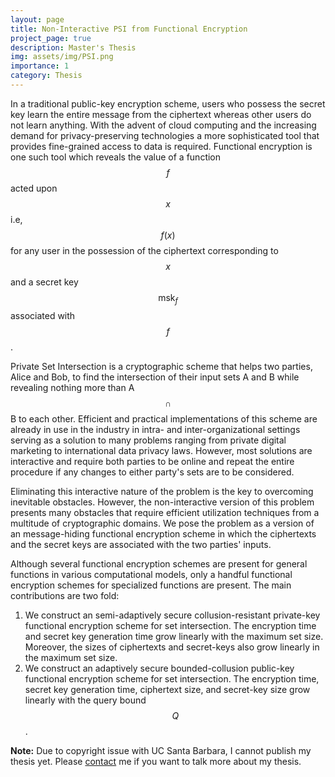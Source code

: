 ```yaml
---
layout: page
title: Non-Interactive PSI from Functional Encryption
project_page: true
description: Master's Thesis
img: assets/img/PSI.png
importance: 1
category: Thesis
---
```


In a traditional public-key encryption scheme, users who possess the secret key learn the entire message from the ciphertext whereas other users do not learn anything. With the advent of cloud computing and the increasing demand for privacy-preserving technologies a more sophisticated tool that provides fine-grained access to data is required. Functional encryption is one such tool which reveals the value of a function $$f$$ acted upon $$x$$ i.e, $$f(x)$$ for any user in the possession of the ciphertext corresponding to $$x$$ and a secret key $$\mathsf{msk}_f$$ associated with $$f$$.

Private Set Intersection is a cryptographic scheme that helps two parties, Alice and Bob, to find the intersection of their input sets A and B while revealing nothing more than A $$\cap$$ B to each other. Efficient and practical implementations of this scheme are already in use in the industry in intra- and inter-organizational settings serving as a solution to many problems ranging from private digital marketing to international data privacy laws. However, most solutions are interactive and require both parties to be online and repeat the entire procedure if any changes to either party's sets are to be considered.

Eliminating this interactive nature of the problem is the key to overcoming inevitable obstacles. However, the non-interactive version of this problem presents many obstacles that require efficient utilization techniques from a multitude of cryptographic domains. We pose the problem as a version of an message-hiding functional encryption scheme in which the ciphertexts and the secret keys are associated with the two parties' inputs.

Although several functional encryption schemes are present for general functions in various computational models, only a handful functional encryption schemes for specialized functions are present. The main contributions are two fold:

1. We construct an semi-adaptively secure collusion-resistant private-key functional encryption scheme for set intersection. The encryption time and secret key generation time grow linearly with the maximum set size. Moreover, the sizes of ciphertexts and secret-keys also grow linearly in the maximum set size.
1. We construct an adaptively secure bounded-collusion public-key functional encryption scheme for set intersection. The encryption time, secret key generation time, ciphertext size, and secret-key size grow linearly with the query bound $$Q$$.

**Note:** Due to copyright issue with UC Santa Barbara, I cannot publish my thesis yet. Please [contact](/contact) me if you want to talk more about my thesis.